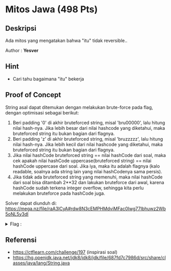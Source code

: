 # Mitos Jawa (498 Pts)

## Deskripsi
Ada mitos yang mengatakan bahwa "itu" tidak reversible..

Author : **Yesver**

## Hint
- Cari tahu bagaimana "itu" bekerja

## Proof of Concept
String asal dapat ditemukan dengan melakukan brute-force pada flag, dengan optimisasi sebagai berikut:

1. Beri padding '0' di akhir bruteforced string, misal 'bru00000', lalu hitung nilai hash-nya. Jika lebih besar dari nilai hashcode yang diketahui, maka bruteforced string itu bukan bagian dari flagnya.
2. Beri padding 'z' di akhir bruteforced string, misal 'bruzzzzz', lalu hitung nilai hash-nya. Jika lebih kecil dari nilai hashcode yang diketahui, maka bruteforced string itu bukan bagian dari flagnya.
3. Jika nilai hashCode bruteforced string == nilai hashCode dari soal, maka cek apakah nilai hashCode uppercase(bruteforced string) == nilai hashCode uppercase dari soal. Jika iya, maka itu adalah flagnya (kalo readable, soalnya ada string lain yang nilai hashCodenya sama persis).
4. Jika tidak ada bruteforced string yang memenuhi, maka nilai hashCode dari soal bisa ditambah 2**32 dan lakukan bruteforce dari awal, karena hashCode sudah terkena integer overflow, sehingga kita perlu melakukan bruteforce pada hashCode juga.

Solver dapat diunduh di: https://mega.nz/file/raA3lCyA#rdw8N3cEMPHMdviMFac0Iwg77Ibhuwz2Wb5oNL5y3dI

<details>
	<summary>Flag : </summary>
	hology4{brut3_1t}
</details>

## Referensi
- https://ctflearn.com/challenge/197 (inspirasi soal)
- https://hg.openjdk.java.net/jdk8/jdk8/jdk/file/687fd7c7986d/src/share/classes/java/lang/String.java
